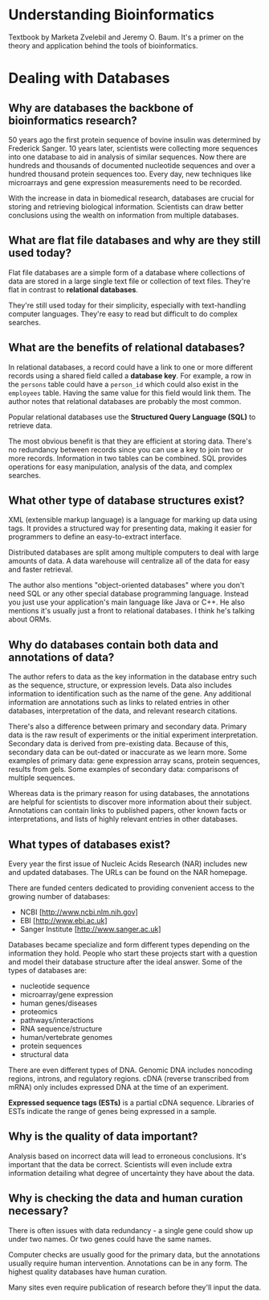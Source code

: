 Understanding Bioinformatics
============================

Textbook by Marketa Zvelebil and Jeremy O. Baum.  It's a primer on the theory
and application behind the tools of bioinformatics.

Dealing with Databases
======================

## Why are databases the backbone of bioinformatics research?

50 years ago the first protein sequence of bovine insulin was determined by
Frederick Sanger.  10 years later, scientists were collecting more sequences
into one database to aid in analysis of similar sequences.  Now there are
hundreds and thousands of documented nucleotide sequences and over a hundred
thousand protein sequences too.  Every day, new techniques like microarrays
and gene expression measurements need to be recorded.

With the increase in data in biomedical research, databases are crucial for
storing and retrieving biological information.  Scientists can draw better
conclusions using the wealth on information from multiple databases.

## What are flat file databases and why are they still used today?

Flat file databases are a simple form of a database where collections of data
are stored in a large single text file or collection of text files.  They're
flat in contrast to **relational databases**.

They're still used today for their simplicity, especially with text-handling
computer languages.  They're easy to read but difficult to do complex searches.

## What are the benefits of relational databases?

In relational databases, a record could have a link to one or more different
records using a shared field called a **database key**.  For example, a row
in the `persons` table could have a `person_id` which could also exist in the
`employees` table.  Having the same value for this field would link them.  The
author notes that relational databases are probably the most common.

Popular relational databases use the **Structured Query Language (SQL)** to
retrieve data.

The most obvious benefit is that they are efficient at storing data.  There's
no redundancy between records since you can use a key to join two or more
records.  Information in two tables can be combined.  SQL provides operations
for easy manipulation, analysis of the data, and complex searches.

## What other type of database structures exist?

XML (extensible markup language) is a language for marking up data using tags.
It provides a structured way for presenting data, making it easier for
programmers to define an easy-to-extract interface.

Distributed databases are split among multiple computers to deal with large
amounts of data.  A data warehouse will centralize all of the data for easy and
faster retrieval.

The author also mentions "object-oriented databases" where you don't need SQL
or any other special database programming language.  Instead you just use your
application's main language like Java or C++.  He also mentions it's usually
just a front to relational databases.  I think he's talking about ORMs.

## Why do databases contain both data and annotations of data?

The author refers to data as the key information in the database entry such as
the sequence, structure, or expression levels.  Data also includes information
to identification such as the name of the gene.  Any additional information
are annotations such as links to related entries in other databases,
interpretation of the data, and relevant research citations.

There's also a difference between primary and secondary data.  Primary data is
the raw result of experiments or the initial experiment interpretation.
Secondary data is derived from pre-existing data.  Because of this, secondary
data can be out-dated or inaccurate as we learn more.  Some examples of primary
data: gene expression array scans, protein sequences, results from gels.  Some
examples of secondary data: comparisons of multiple sequences.

Whereas data is the primary reason for using databases, the annotations are
helpful for scientists to discover more information about their subject.
Annotations can contain links to published papers, other known facts or
interpretations, and lists of highly relevant entries in other databases.

## What types of databases exist?

Every year the first issue of Nucleic Acids Research (NAR) includes new and
updated databases.  The URLs can be found on the NAR homepage.

There are funded centers dedicated to providing convenient access to the growing
number of databases:

* NCBI [http://www.ncbi.nlm.nih.gov]
* EBI [http://www.ebi.ac.uk]
* Sanger Institute [http://www.sanger.ac.uk]

Databases became specialize and form different types depending on the
information they hold.  People who start these projects start with a question
and model their database structure after the ideal answer.  Some of the types
of databases are:

* nucleotide sequence
* microarray/gene expression
* human genes/diseases
* proteomics
* pathways/interactions
* RNA sequence/structure
* human/vertebrate genomes
* protein sequences
* structural data

There are even different types of DNA.  Genomic DNA includes noncoding regions,
introns, and regulatory regions.  cDNA (reverse transcribed from mRNA) only
includes expressed DNA at the time of an experiment.

**Expressed sequence tags (ESTs)** is a partial cDNA sequence.  Libraries of
ESTs indicate the range of genes being expressed in a sample.

## Why is the quality of data important?

Analysis based on incorrect data will lead to erroneous conclusions.  It's
important that the data be correct.  Scientists will even include extra
information detailing what degree of uncertainty they have about the data.

## Why is checking the data and human curation necessary?

There is often issues with data redundancy - a single gene could show up under
two names.  Or two genes could have the same names.

Computer checks are usually good for the primary data, but the annotations
usually require human intervention.  Annotations can be in any form.  The
highest quality databases have human curation.

Many sites even require publication of research before they'll input the data.
